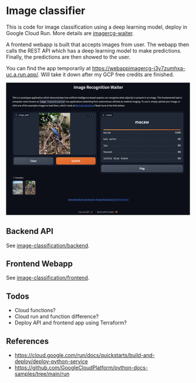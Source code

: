 # Image classifier

This is code for image classification using a deep learning model, deploy in Google Cloud Run. More details are [imagercg-waiter](https://github.com/hasibzunair/imagercg-waiter/).

A frontend webapp is built that accepts images from user. The webapp then calls the REST API which has a deep learning model to make predictions. Finally, the predictions are then showed to the user.

You can find the app temporarily at https://webappimagercg-j3y7zumhxa-uc.a.run.app/. Will take it down after my GCP free credits are finished.

![attention](./media/demo.png)

## Backend API

See [image-classification/backend](https://github.com/hasibzunair/learn-mlops/tree/main/projects/image-classification/backend).

## Frontend Webapp

See [image-classification/frontend](https://github.com/hasibzunair/learn-mlops/tree/main/projects/image-classification/frontend).

## Todos

- Cloud functions?
- Cloud run and function difference?
- Deploy API and frontend app using Terraform?

## References

- https://cloud.google.com/run/docs/quickstarts/build-and-deploy/deploy-python-service
- https://github.com/GoogleCloudPlatform/python-docs-samples/tree/main/run
